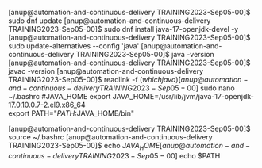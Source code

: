 [anup@automation-and-continuous-delivery TRAINING2023-Sep05-00]$ sudo dnf update
[anup@automation-and-continuous-delivery TRAINING2023-Sep05-00]$ sudo dnf install java-17-openjdk-devel -y
[anup@automation-and-continuous-delivery TRAINING2023-Sep05-00]$ sudo update-alternatives --config 'java'
[anup@automation-and-continuous-delivery TRAINING2023-Sep05-00]$ java -version
[anup@automation-and-continuous-delivery TRAINING2023-Sep05-00]$ javac -version
[anup@automation-and-continuous-delivery TRAINING2023-Sep05-00]$ readlink -f $(which java)
[anup@automation-and-continuous-delivery TRAINING2023-Sep05-00]$ sudo nano ~/.bashrc
#JAVA_HOME
export JAVA_HOME=/usr/lib/jvm/java-17-openjdk-17.0.10.0.7-2.el9.x86_64         
export PATH="$PATH:$JAVA_HOME/bin"

[anup@automation-and-continuous-delivery TRAINING2023-Sep05-00]$ source ~/.bashrc
[anup@automation-and-continuous-delivery TRAINING2023-Sep05-00]$ echo $JAVA_HOME
[anup@automation-and-continuous-delivery TRAINING2023-Sep05-00]$ echo $PATH
